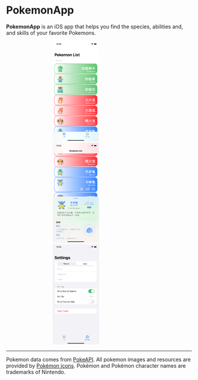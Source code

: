 # PokemonApp

**PokemonApp** is an iOS app that helps you find the species, abilities and, and skills of your favorite Pokemons.

<div style="display: block; margin-left: auto; margin-right: auto; width: 50%;">
<img src="/img/home.png" width="50%" height="50%">
<img src="/img/home-with-panel.png" width="50%" height="50%">
<img src="/img/settings.png" width="50%" height="50%">
</div>

---
Pokemon data comes from [PokeAPI](https://pokeapi.co). All pokemon images and resources are provided by [Pokémon icons](https://theartificial.github.io/pokemon-icons/).
Pokémon and Pokémon character names are trademarks of Nintendo.